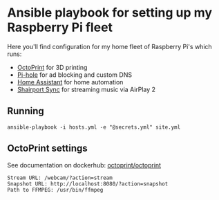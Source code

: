 # Ansible playbook for setting up my Raspberry Pi fleet

Here you'll find configuration for my home fleet of Raspberry Pi's which runs:
- [OctoPrint](https://octoprint.org/) for 3D printing
- [Pi-hole](https://pi-hole.net/) for ad blocking and custom DNS
- [Home Assistant](https://www.home-assistant.io/) for home automation
- [Shairport Sync](https://github.com/mikebrady/shairport-sync) for streaming music via AirPlay 2

## Running

    ansible-playbook -i hosts.yml -e "@secrets.yml" site.yml

## OctoPrint settings

See documentation on dockerhub: [octoprint/octoprint](https://hub.docker.com/r/octoprint/octoprint/)

    Stream URL: /webcam/?action=stream
    Snapshot URL: http://localhost:8080/?action=snapshot
    Path to FFMPEG: /usr/bin/ffmpeg
